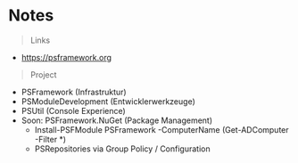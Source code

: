 ﻿# Notes

> Links

+ https://psframework.org

> Project

+ PSFramework (Infrastruktur)
+ PSModuleDevelopment (Entwicklerwerkzeuge)
+ PSUtil (Console Experience)
+ Soon: PSFramework.NuGet (Package Management)
  + Install-PSFModule PSFramework -ComputerName (Get-ADComputer -Filter *)
  + PSRepositories via Group Policy / Configuration

